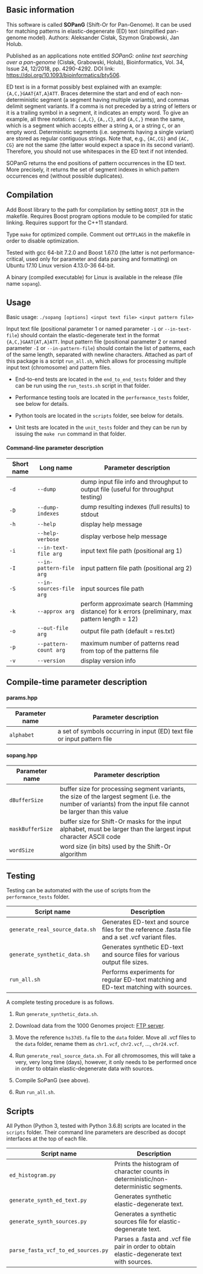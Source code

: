 ## Basic information

This software is called **SOPanG** (Shift-Or for Pan-Genome). It can be used for matching patterns in elastic-degenerate (ED) text (simplified pan-genome model). Authors: Aleksander Cisłak, Szymon Grabowski, Jan Holub.

Published as an applications note entitled *SOPanG: online text searching over a pan-genome* (Cisłak, Grabowski, Holub), Bioinformatics, Vol. 34, Issue 24, 12/2018, pp. 4290-4292.
DOI link: https://doi.org/10.1093/bioinformatics/bty506.

ED text is in a format possibly best explained with an example: `{A,C,}GAAT{AT,A}ATT`. 
Braces determine the start and end of each non-deterministic segment (a segment having multiple variants), and commas delimit segment variants.
If a comma is not preceded by a string of letters or it is a trailing symbol in a segment, it indicates an empty word.
To give an example, all three notations: `{,A,C}`, `{A,,C}`, and `{A,C,}` mean the same, which is a segment which accepts either a string `A`, or a string `C`, or an empty word.
Deterministic segments (i.e. segments having a single variant) are stored as regular contiguous strings.
Note that, e.g., `{AC,CG}` and `{AC, CG}` are not the same (the latter would expect a space in its second variant).
Therefore, you should not use whitespaces in the ED text if not intended.

SOPanG returns the end positions of pattern occurrences in the ED text. More precisely, it returns the set of segment indexes in which pattern occurrences end (without possible duplicates).

## Compilation

Add Boost library to the path for compilation by setting `BOOST_DIR` in the makefile. 
Requires Boost program options module to be compiled for static linking.
Requires support for the C++11 standard.

Type `make` for optimized compile.
Comment out `OPTFLAGS` in the makefile in order to disable optimization.

Tested with gcc 64-bit 7.2.0 and Boost 1.67.0 (the latter is not performance-critical, used only for parameter and data parsing and formatting) on Ubuntu 17.10 Linux version 4.13.0-36 64-bit.

A binary (compiled executable) for Linux is available in the release (file name `sopang`).

## Usage

Basic usage: `./sopang [options] <input text file> <input pattern file>`

Input text file (positional parameter 1 or named parameter `-i` or `--in-text-file`) should contain the elastic-degenerate text in the format `{A,C,}GAAT{AT,A}ATT`.
Input pattern file (positional parameter 2 or named parameter `-I` or `--in-pattern-file`) should contain the list of patterns, each of the same length, separated with newline characters.
Attached as part of this package is a script `run_all.sh`, which allows for processing multiple input text (chromosome) and pattern files.

* End-to-end tests are located in the `end_to_end_tests` folder and they can be run using the `run_tests.sh` script in that folder.

* Performance testing tools are located in the `performance_tests` folder, see below for details.

* Python tools are located in the `scripts` folder, see below for details.

* Unit tests are located in the `unit_tests` folder and they can be run by issuing the `make run` command in that folder.

#### Command-line parameter description

Short name | Long name               | Parameter description
---------- | ----------------------- | ---------------------
`-d`       | `--dump`                | dump input file info and throughput to output file (useful for throughput testing)
`-D`       | `--dump-indexes`        | dump resulting indexes (full results) to stdout
`-h`       | `--help`                | display help message
&nbsp;     | `--help-verbose`        | display verbose help message
`-i`       | `--in-text-file arg`    | input text file path (positional arg 1)
`-I`       | `--in-pattern-file arg` | input pattern file path (positional arg 2)
`-S`       | `--in-sources-file arg` | input sources file path
`-k`       | `--approx arg`          | perform approximate search (Hamming distance) for k errors (preliminary, max pattern length = 12)
`-o`       | `--out-file arg`        | output file path (default = res.txt)
`-p`       | `--pattern-count arg`   | maximum number of patterns read from top of the patterns file
`-v`       | `--version`             | display version info

## Compile-time parameter description

#### params.hpp

Parameter name  | Parameter description
--------------- | ---------------------
`alphabet`      | a set of symbols occurring in input (ED) text file or input pattern file

#### sopang.hpp

Parameter name   | Parameter description
---------------- | ---------------------
`dBufferSize`    | buffer size for processing segment variants, the size of the largest segment (i.e. the number of variants) from the input file cannot be larger than this value
`maskBufferSize` | buffer size for Shift-Or masks for the input alphabet, must be larger than the largest input character ASCII code
`wordSize`       | word size (in bits) used by the Shift-Or algorithm

## Testing

Testing can be automated with the use of scripts from the `performance_tests` folder.

Script name                     | Description
------------------------------- | ------------------------------
`generate_real_source_data.sh`  | Generates ED-text and source files for the reference .fasta file and a set .vcf variant files.
`generate_synthetic_data.sh`    | Generates synthetic ED-text and source files for various output file sizes.
`run_all.sh`                    | Performs experiments for regular ED-text matching and ED-text matching with sources.

A complete testing procedure is as follows.

1. Run `generate_synthetic_data.sh`.

1. Download data from the 1000 Genomes project: [FTP server](ftp://ftp.1000genomes.ebi.ac.uk/vol1/ftp/release/20130502/).

1. Move the reference `hs37d5.fa` file to the `data` folder. Move all .vcf files to the `data` folder, rename them as `chr1.vcf`, `chr2.vcf`, ..., `chr24.vcf`.

1. Run `generate_real_source_data.sh`. For all chromosomes, this will take a very, very long time (days), however, it only needs to be performed once in order to obtain elastic-degenerate data with sources.

1. Compile SoPanG (see above).

1. Run `run_all.sh`.

## Scripts

All Python (Python 3, tested with Python 3.6.8) scripts are located in the `scripts` folder. Their command line parameters are described as docopt interfaces at the top of each file.

Script name                         | Description
----------------------------------- | ------------------------------
`ed_histogram.py`                   | Prints the histogram of character counts in deterministic/non-deterministic segments.
`generate_synth_ed_text.py`         | Generates synthetic elastic-degenerate text.
`generate_synth_sources.py`         | Generates a synthetic sources file for elastic-degenerate text.
`parse_fasta_vcf_to_ed_sources.py`  | Parses a .fasta and .vcf file pair in order to obtain elastic-degenerate text with sources.
